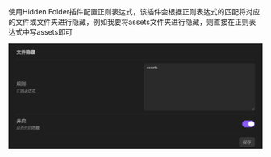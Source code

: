 使用Hidden Folder插件配置正则表达式，该插件会根据正则表达式的匹配将对应的文件或文件夹进行隐藏，例如我要将assets文件夹进行隐藏，则直接在正则表达式中写assets即可

![image-20240427200751494](assets/IMG-20240501121647231.png)